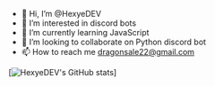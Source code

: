 - 👋 Hi, I’m @HexyeDEV
- 👀 I’m interested in discord bots
- 🌱 I’m currently learning JavaScript 
- 💞️ I’m looking to collaborate on Python discord bot
- 📫 How to reach me dragonsale22@gmail.com

[![HexyeDEV's GitHub stats](https://github-readme-stats.vercel.app/api?username=HexyeDEV)]

